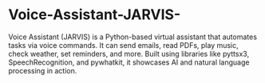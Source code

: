 # Voice-Assistant-JARVIS-
Voice Assistant (JARVIS) is a Python-based virtual assistant that automates tasks via voice commands. It can send emails, read PDFs, play music, check weather, set reminders, and more. Built using libraries like pyttsx3, SpeechRecognition, and pywhatkit, it showcases AI and natural language processing in action.
